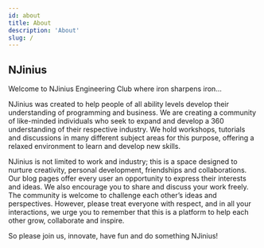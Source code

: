 ```yaml
---
id: about
title: About
description: 'About'
slug: /
---
```


## NJinius

Welcome to NJinius Engineering Club where iron sharpens iron...

NJinius was created to help people of all ability levels develop their understanding of programming and business. We are creating a community of like-minded individuals who seek to expand and develop a 360 understanding of their respective industry. We hold workshops, tutorials and discussions in many different subject areas for this purpose, offering a relaxed environment to learn and develop new skills.  

NJinius is not limited to work and industry; this is a space designed to nurture creativity, personal development, friendships and collaborations. Our blog pages offer every user an opportunity to express their interests and ideas. We also encourage you to share and discuss your work freely. The community is welcome to challenge each other’s ideas and perspectives. However, please treat everyone with respect, and in all your interactions, we urge you to remember that this is a platform to help each other grow, collaborate and inspire.  

So please join us, innovate, have fun and do something NJinius!

